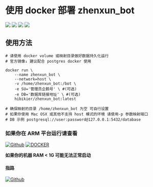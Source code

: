 # 使用 docker 部署 zhenxun_bot

![](https://img.shields.io/badge/Python%E7%89%88%E6%9C%AC-3.9-ff69b4?style=for-the-badge)
![](https://img.shields.io/docker/image-size/hibikier/zhenxun_bot?label=%E9%95%9C%E5%83%8F%E5%A4%A7%E5%B0%8F&style=for-the-badge)
![](https://img.shields.io/docker/pulls/hibikier/zhenxun_bot?label=%E4%B8%8B%E8%BD%BD%E6%AC%A1%E6%95%B0&style=for-the-badge)
![](https://img.shields.io/badge/%E6%94%AF%E6%8C%81%E5%B9%B3%E5%8F%B0-amd64-8B008B?style=for-the-badge)

## 使用方法
```shell
# 请使用 docker volume 或映射目录做好数据持久化运行
# 官方镜像↓ 建议配合 postgres docker 使用

docker run \
	--name zhenxun_bot \
	--network=host \
	-v /home/zhenxun_bot:/bot \
	-e SU='管理员企鹅号' \ #(可选)
	-e DB='数据库链接地址' \ #(可选)
	hibikier/zhenxun_bot:latest

# 确保映射的目录 /home/zhenxun_bot 为空 可自行设置
# 如果你使用 Mac OSX 或其他不支持 host 模式的环境 请使用-p 参数映射端口
# DB 示例 postgresql://user:password@127.0.0.1:5432/database
```
### 如果你在 ARM 平台运行请查看
[![Github](https://shields.io/badge/GITHUB-SinKy--Yan-4476AF?logo=github&style=for-the-badge)](https://github.com/SinKy-Yan/zhenxunbot-docker)
[![DOCKER](https://shields.io/badge/docker-jyishit/zhenxun_bot-4476AF?logo=docker&style=for-the-badge)](https://hub.docker.com/r/jyishit/zhenxun_bot/)

**如果你的机器 RAM < 1G  可能无法正常启动**

#### 指路
[![Github](https://shields.io/badge/GITHUB-HibiKier/zhenxun_bot-4476AF?logo=github&style=for-the-badge)](https://github.com/HibiKier/zhenxun_bot)
